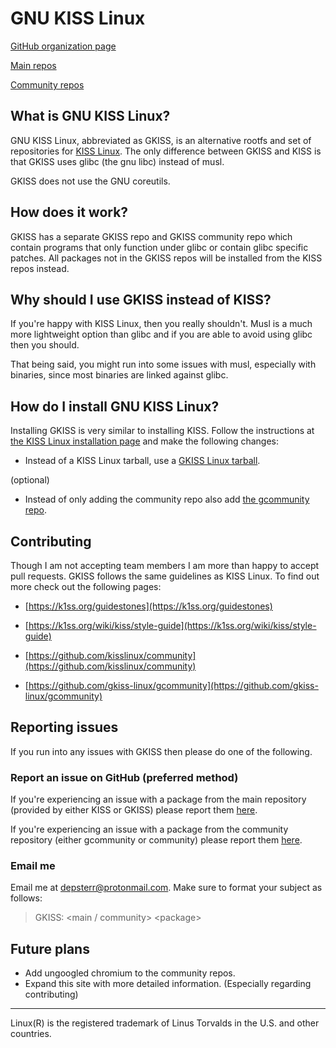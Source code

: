 # GNU KISS Linux

[GitHub organization page](https://github.com/gkiss-linux)

[Main repos](https://github.com/gkiss-linux/grepo)

[Community repos](https://github.com/gkiss-linux/gcommunity)

## What is GNU KISS Linux?

GNU KISS Linux, abbreviated as GKISS, is an alternative rootfs and set of repositories for [KISS Linux](https://k1ss.org). The only difference between GKISS and KISS is that GKISS uses glibc (the gnu libc) instead of musl. 

GKISS does not use the GNU coreutils.

## How does it work?

GKISS has a separate GKISS repo and GKISS community repo which contain programs that only function under glibc or contain glibc specific patches. All packages not in the GKISS repos will be installed from the KISS repos instead.

## Why should I use GKISS instead of KISS?

If you're happy with KISS Linux, then you really shouldn't. Musl is a much more lightweight option than glibc and if you are able to avoid using glibc then you should.

That being said, you might run into some issues with musl, especially with binaries, since most binaries are linked against glibc.

## How do I install GNU KISS Linux?

Installing GKISS is very similar to installing KISS. Follow the instructions at [the KISS Linux installation page](https://k1ss.org/install) and make the following changes:

* Instead of a KISS Linux tarball, use a [GKISS Linux tarball](https://github.com/gkiss-linux/grepo/releases).

(optional)

* Instead of only adding the community repo also add [the gcommunity repo](https://github.com/gkiss-linux/gcommunity).

## Contributing

Though I am not accepting team members I am more than happy to accept pull requests. GKISS follows the same guidelines as KISS Linux. To find out more check out the following pages:

* [https://k1ss.org/guidestones](https://k1ss.org/guidestones)

* [https://k1ss.org/wiki/kiss/style-guide](https://k1ss.org/wiki/kiss/style-guide)

* [https://github.com/kisslinux/community](https://github.com/kisslinux/community)

* [https://github.com/gkiss-linux/gcommunity](https://github.com/gkiss-linux/gcommunity)

## Reporting issues

If you run into any issues with GKISS then please do one of the following.

### Report an issue on GitHub (preferred method)

If you're experiencing an issue with a package from the main repository (provided by either KISS or GKISS) please report them [here](https://github.com/gkiss-linux/grepo/issues).

If you're experiencing an issue with a package from the community repository (either gcommunity or community) please report them [here](https://github.com/gkiss-linux/gcommunity/issues).

### Email me

Email me at [depsterr@protonmail.com](mailto:depsterr@protonmail.com). Make sure to format your subject as follows:

> GKISS: &lt;main / community&gt; &lt;package&gt;

## Future plans

* Add ungoogled chromium to the community repos.
* Expand this site with more detailed information. (Especially regarding contributing)

<hr>

Linux(R) is the registered trademark of Linus Torvalds in the U.S. and other countries.
